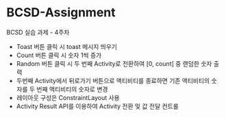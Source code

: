 # BCSD-Assignment
BCSD 실습 과제 - 4주차

- Toast 버튼 클릭 시 toast 메시지 띄우기
- Count 버튼 클릭 시 숫자 1씩 증가
- Random 버튼 클릭 시 두 번째 Activity로 전환하여 [0, count] 중 랜덤한 숫자 출력
- 두번째 Activity에서 뒤로가기 버튼으로 액티비티를 종료하면 기존 액티비티의 숫자를 두 번째 액티비티의 숫자로 변경
- 레이아웃 구성은  ConstraintLayout 사용
- Activity Result API를 이용하여 Activity 전환 및 값 전달 컨트롤
